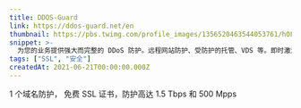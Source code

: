 ```yaml
---
title: DDOS-Guard
link: https://ddos-guard.net/en
thumbnail: https://pbs.twimg.com/profile_images/1356520463544053761/hOFmf6ip_400x400.png
snippet: >-
  为您的业务提供强大而完整的 DDoS 防护。远程网站防护、受防护的托管、VDS 等。即时激活和 24/7 DDoS 响应团队。
tags: ["SSL", "安全"]
createdAt: 2021-06-21T00:00:00.000Z
---
```

1 个域名防护，
免费 SSL 证书，防护高达 1.5 Tbps 和 500 Mpps